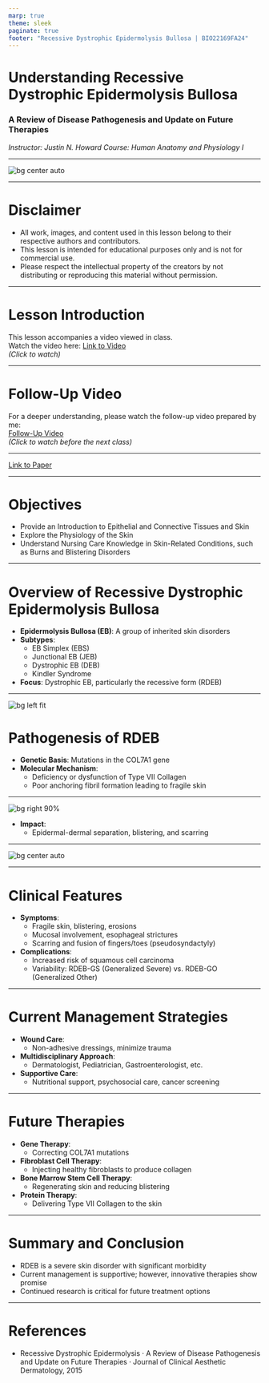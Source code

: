 ```yaml
---
marp: true
theme: sleek
paginate: true
footer: "Recessive Dystrophic Epidermolysis Bullosa | BIO22169FA24"
---
```


<!-- Title Slide -->
# Understanding Recessive Dystrophic Epidermolysis Bullosa
### A Review of Disease Pathogenesis and Update on Future Therapies
*Instructor: Justin N. Howard*
*Course: Human Anatomy and Physiology I*


---



![bg center auto](title.png)


---

<!-- Disclaimer Slide -->
# Disclaimer
- All work, images, and content used in this lesson belong to their respective authors and contributors.
- This lesson is intended for educational purposes only and is not for commercial use.
- Please respect the intellectual property of the creators by not distributing or reproducing this material without permission.

---

<!-- Lesson Introduction Slide -->
# Lesson Introduction
This lesson accompanies a video viewed in class.  
Watch the video here: [Link to Video](https://youtu.be/bBuvEvEhug0?si=RfefA1MTtRFY_3DB)  
*(Click to watch)*

---

<!-- Follow-Up Video Slide -->
# Follow-Up Video
For a deeper understanding, please watch the follow-up video prepared by me:  
[Follow-Up Video](https://youtu.be/UisHR-IsNFI?si=s6rAiqyHqPBtvwEC)  
*(Click to watch before the next class)*

---


[Link to Paper](https://www.ncbi.nlm.nih.gov/pmc/articles/PMC4566803/)



---

# Objectives
- Provide an Introduction to Epithelial and Connective Tissues and Skin
- Explore the Physiology of the Skin
- Understand Nursing Care Knowledge in Skin-Related Conditions, such as Burns and Blistering Disorders

---

# Overview of Recessive Dystrophic Epidermolysis Bullosa
- **Epidermolysis Bullosa (EB)**: A group of inherited skin disorders
- **Subtypes**:
  - EB Simplex (EBS)
  - Junctional EB (JEB)
  - Dystrophic EB (DEB)
  - Kindler Syndrome
- **Focus**: Dystrophic EB, particularly the recessive form (RDEB)

---

![bg left fit](figure1.png)

# Pathogenesis of RDEB
- **Genetic Basis**: Mutations in the COL7A1 gene
- **Molecular Mechanism**:
  - Deficiency or dysfunction of Type VII Collagen
  - Poor anchoring fibril formation leading to fragile skin


---


![bg right 90%](fig2a.png)

- **Impact**:
  - Epidermal-dermal separation, blistering, and scarring

---

![bg center auto](fig2b.png)


---

# Clinical Features
- **Symptoms**:
  - Fragile skin, blistering, erosions
  - Mucosal involvement, esophageal strictures
  - Scarring and fusion of fingers/toes (pseudosyndactyly)
- **Complications**:
  - Increased risk of squamous cell carcinoma
  - Variability: RDEB-GS (Generalized Severe) vs. RDEB-GO (Generalized Other)

---

# Current Management Strategies
- **Wound Care**:
  - Non-adhesive dressings, minimize trauma
- **Multidisciplinary Approach**:
  - Dermatologist, Pediatrician, Gastroenterologist, etc.
- **Supportive Care**:
  - Nutritional support, psychosocial care, cancer screening

---

# Future Therapies
- **Gene Therapy**:
  - Correcting COL7A1 mutations
- **Fibroblast Cell Therapy**:
  - Injecting healthy fibroblasts to produce collagen
- **Bone Marrow Stem Cell Therapy**:
  - Regenerating skin and reducing blistering
- **Protein Therapy**:
  - Delivering Type VII Collagen to the skin

---

# Summary and Conclusion
- RDEB is a severe skin disorder with significant morbidity
- Current management is supportive; however, innovative therapies show promise
- Continued research is critical for future treatment options

---

# References
- Recessive Dystrophic Epidermolysis · A Review of Disease Pathogenesis and Update on Future Therapies · Journal of Clinical Aesthetic Dermatology, 2015

